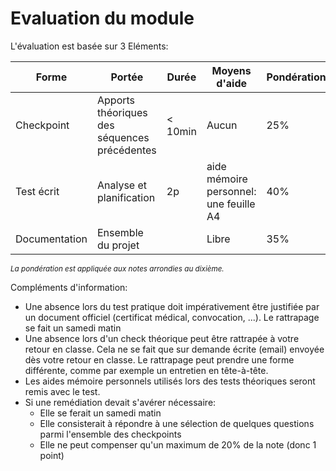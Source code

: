 # Evaluation du module

L'évaluation est basée sur 3 Eléments:

| Forme | Portée | Durée | Moyens d'aide | Pondération | Semaine |
|---|---|---|---|---|---|
| Checkpoint | Apports théoriques des séquences précédentes | < 10min | Aucun | 25%|2,3,4,5,6 et 7|
|Test écrit | Analyse et planification | 2p | aide mémoire personnel: une feuille A4 | 40% | 8 |
|Documentation| Ensemble du projet |  | Libre | 35% | 9 |

<small>_La pondération est appliquée aux notes arrondies au dixième._</small>

Compléments d'information:
- Une absence lors du test pratique doit impérativement être justifiée par un document officiel (certificat médical, convocation, ...). Le rattrapage se fait un samedi matin
- Une absence lors d'un check théorique peut être rattrapée à votre retour en classe. Cela ne se fait que sur demande écrite (email) envoyée dès votre retour en classe. Le rattrapage peut prendre une forme différente, comme par exemple un entretien en tête-à-tête.
- Les aides mémoire personnels utilisés lors des tests théoriques seront remis avec le test.
- Si une remédiation devait s'avérer nécessaire:
  - Elle se ferait un samedi matin
  - Elle consisterait à répondre à une sélection de quelques questions parmi l'ensemble des checkpoints
  - Elle ne peut compenser qu'un maximum de 20% de la note (donc 1 point)